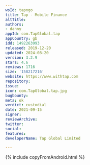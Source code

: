 ```yaml
---
wsId: tapngo
title: Tap - Mobile Finance
altTitle: 
authors:
- danny
appId: com.TapGlobal.tap
appCountry: gb
idd: 1492263993
released: 2019-12-20
updated: 2024-08-20
version: 3.2.9
stars: 4.6
reviews: 1716
size: '158217216'
website: https://www.withtap.com
repository: 
issue: 
icon: com.TapGlobal.tap.jpg
bugbounty: 
meta: ok
verdict: custodial
date: 2021-09-15
signer: 
reviewArchive: 
twitter: 
social: 
features: 
developerName: Tap Global Limited

---
```


 {% include copyFromAndroid.html %}
